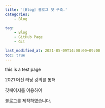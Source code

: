 ```yaml
---
title: '[Blog] 블로그 첫 구축.'
categories:
    - Blog

tag:
    - Blog
    - GitHub Page
    - Git

last_modified_at: 2021-05-09T14:00:00+09:00
toc: true
---
```


this is a test page

2021 머신 러닝 강의를 통해 

깃페이지를 이용하여 

블로그를 제작하였습니다.
